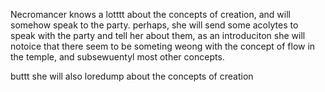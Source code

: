 Necromancer
knows a lotttt about the concepts of creation, and will somehow speak to the party.
perhaps, she will send some acolytes to speak with the party and tell her about them, as an introduciton
she will notoice that there seem to be someting weong with the concept of flow in the temple, and subsewuentyl most other concepts.

buttt she will also loredump about the concepts of creation
